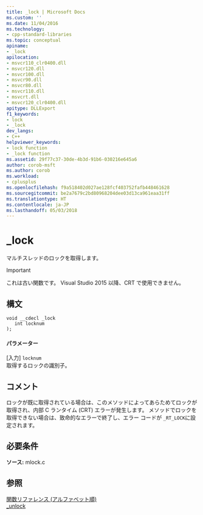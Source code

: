 ```yaml
---
title: _lock | Microsoft Docs
ms.custom: ''
ms.date: 11/04/2016
ms.technology:
- cpp-standard-libraries
ms.topic: conceptual
apiname:
- _lock
apilocation:
- msvcr110_clr0400.dll
- msvcr120.dll
- msvcr100.dll
- msvcr90.dll
- msvcr80.dll
- msvcr110.dll
- msvcrt.dll
- msvcr120_clr0400.dll
apitype: DLLExport
f1_keywords:
- lock
- _lock
dev_langs:
- C++
helpviewer_keywords:
- lock function
- _lock function
ms.assetid: 29f77c37-30de-4b3d-91b6-030216e645a6
author: corob-msft
ms.author: corob
ms.workload:
- cplusplus
ms.openlocfilehash: f9a518402d027ae128fcf403752fafb448461628
ms.sourcegitcommit: be2a7679c2bd80968204dee03d13ca961eaa31ff
ms.translationtype: HT
ms.contentlocale: ja-JP
ms.lasthandoff: 05/03/2018
---
```

# <a name="lock"></a>_lock
マルチスレッドのロックを取得します。  
  
> [!IMPORTANT]
>  これは古い関数です。 Visual Studio 2015 以降、CRT で使用できません。  
  
## <a name="syntax"></a>構文  
  
```  
void __cdecl _lock  
   int locknum  
);  
```  
  
#### <a name="parameters"></a>パラメーター  
 [入力] `locknum`  
 取得するロックの識別子。  
  
## <a name="remarks"></a>コメント  
 ロックが既に取得されている場合は、このメソッドによってあらためてロックが取得され、内部 C ランタイム (CRT) エラーが発生します。 メソッドでロックを取得できない場合は、致命的なエラーで終了し、エラー コードが `_RT_LOCK`に設定されます。  
  
## <a name="requirements"></a>必要条件  
 **ソース:** mlock.c  
  
## <a name="see-also"></a>参照  
 [関数リファレンス (アルファベット順)](../c-runtime-library/reference/crt-alphabetical-function-reference.md)   
 [_unlock](../c-runtime-library/unlock.md)